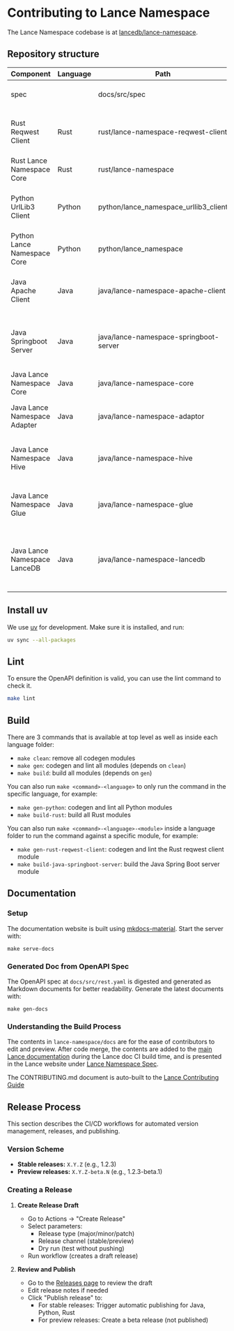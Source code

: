 # Contributing to Lance Namespace

The Lance Namespace codebase is at [lancedb/lance-namespace](https://github.com/lancedb/lance-namespace).

## Repository structure

| Component                    | Language | Path                                   | Description                                                               |
|------------------------------|----------|----------------------------------------|---------------------------------------------------------------------------|
| spec                         |          | docs/src/spec                          | Lance Namespace Specification                                             |
| Rust Reqwest Client          | Rust     | rust/lance-namespace-reqwest-client    | Generated Rust reqwest client for Lance REST Namespace                    |
| Rust Lance Namespace Core    | Rust     | rust/lance-namespace                   | Lance Namespace Rust Core SDK                                             |
| Python UrlLib3 Client        | Python   | python/lance_namespace_urllib3_client  | Generated Python urllib3 client for Lance REST Namespace                  |
| Python Lance Namespace Core  | Python   | python/lance_namespace                 | Lance Namespace Python Core SDK                                           |
| Java Apache Client           | Java     | java/lance-namespace-apache-client     | Generated Java Apache HTTP client for Lance REST Namespace                |
| Java Springboot Server       | Java     | java/lance-namespace-springboot-server | Generated Java SpringBoot server for Lance REST Namespace                 |
| Java Lance Namespace Core    | Java     | java/lance-namespace-core              | Lance Namespace Java Core SDK                                             |
| Java Lance Namespace Adapter | Java     | java/lance-namespace-adaptor           | Lance Namespace adapter server implementation                             |
| Java Lance Namespace Hive    | Java     | java/lance-namespace-hive              | Java Lance Namespace Apache Hive Metastore Implementation                 |
| Java Lance Namespace Glue    | Java     | java/lance-namespace-glue              | Java Lance Namespace AWS Glue Data Catalog Implementation                 |
| Java Lance Namespace LanceDB | Java     | java/lance-namespace-lancedb           | Java Utilities to use Lance Namespace SDK with LanceDB Cloud & Enterprise |


## Install uv

We use [uv](https://docs.astral.sh/uv/getting-started/installation/) for development.
Make sure it is installed, and run:

```bash
uv sync --all-packages
```

## Lint

To ensure the OpenAPI definition is valid, you can use the lint command to check it.

```bash
make lint
```

## Build

There are 3 commands that is available at top level as well as inside each language folder:

- `make clean`: remove all codegen modules
- `make gen`: codegen and lint all modules (depends on `clean`)
- `make build`: build all modules (depends on `gen`)

You can also run `make <command>-<language>` to only run the command in the specific language, for example:

- `make gen-python`: codegen and lint all Python modules
- `make build-rust`: build all Rust modules

You can also run `make <command>-<language>-<module>` inside a language folder to run the command against a specific module, for example:

- `make gen-rust-reqwest-client`: codegen and lint the Rust reqwest client module
- `make build-java-springboot-server`: build the Java Spring Boot server module

## Documentation

### Setup

The documentation website is built using [mkdocs-material](https://pypi.org/project/mkdocs-material).
Start the server with:

```shell
make serve-docs
```

### Generated Doc from OpenAPI Spec

The OpenAPI spec at `docs/src/rest.yaml` is digested and generated as Markdown documents for better readability.
Generate the latest documents with:

```shell
make gen-docs
```

### Understanding the Build Process

The contents in `lance-namespace/docs` are for the ease of contributors to edit and preview.
After code merge, the contents are added to the 
[main Lance documentation](https://github.com/lancedb/lance/tree/main/docs) 
during the Lance doc CI build time, and is presented in the Lance website under 
[Lance Namespace Spec](https://lancedb.github.io/lance/format/namespace).

The CONTRIBUTING.md document is auto-built to the [Lance Contributing Guide](https://lancedb.github.io/lance/community/contributing/)

## Release Process

This section describes the CI/CD workflows for automated version management, releases, and publishing.

### Version Scheme

- **Stable releases:** `X.Y.Z` (e.g., 1.2.3)
- **Preview releases:** `X.Y.Z-beta.N` (e.g., 1.2.3-beta.1)

### Creating a Release

1. **Create Release Draft**
   - Go to Actions → "Create Release"
   - Select parameters:
     - Release type (major/minor/patch)
     - Release channel (stable/preview)
     - Dry run (test without pushing)
   - Run workflow (creates a draft release)

2. **Review and Publish**
   - Go to the [Releases page](../../releases) to review the draft
   - Edit release notes if needed
   - Click "Publish release" to:
     - For stable releases: Trigger automatic publishing for Java, Python, Rust
     - For preview releases: Create a beta release (not published)
